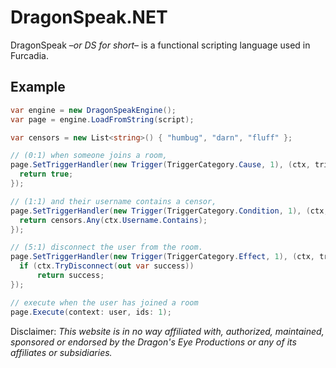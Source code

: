 # DragonSpeak.NET

DragonSpeak –_or DS for short_– is a functional scripting language used in Furcadia.

## Example

```csharp
var engine = new DragonSpeakEngine();
var page = engine.LoadFromString(script);

var censors = new List<string>() { "humbug", "darn", "fluff" };

// (0:1) when someone joins a room,
page.SetTriggerHandler(new Trigger(TriggerCategory.Cause, 1), (ctx, trigger) => {
  return true;
});

// (1:1) and their username contains a censor,
page.SetTriggerHandler(new Trigger(TriggerCategory.Condition, 1), (ctx, trigger) => {
  return censors.Any(ctx.Username.Contains);
});

// (5:1) disconnect the user from the room.
page.SetTriggerHandler(new Trigger(TriggerCategory.Effect, 1), (ctx, trigger) => {
  if (ctx.TryDisconnect(out var success))
      return success;
});

// execute when the user has joined a room
page.Execute(context: user, ids: 1);
```

Disclaimer: _This website is in no way affiliated with, authorized, maintained, sponsored or endorsed by the Dragon's Eye Productions or any of its affiliates or subsidiaries._
